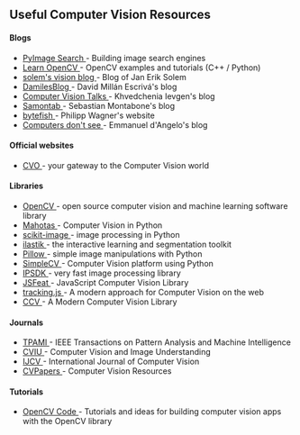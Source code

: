 ## Useful Computer Vision Resources
#### Blogs
+ <a href="http://www.pyimagesearch.com/" target="_blank">PyImage Search </a> - Building image search engines
+ <a href="http://www.learnopencv.com/" target="_blank">Learn OpenCV </a> - OpenCV examples and tutorials (C++ / Python) 
+ <a href="http://www.janeriksolem.net/" target="_blank"> solem&#39;s vision blog </a> - Blog of Jan Erik Solem
+ <a href="http://blog.damiles.com/" target="_blank">DamilesBlog </a> - David Millán Escrivá&#39;s blog
+ <a href="http://computer-vision-talks.com/" target="_blank">Computer Vision Talks </a> - Khvedchenia Ievgen&#39;s blog
+ <a href="http://www.samontab.com/" target="_blank">Samontab </a> - Sebastian Montabone&#39;s blog
+ <a href="http://bytefish.de/blog" target="_blank">bytefish </a> - Philipp Wagner&#39;s website
+ <a href="http://www.computersdontsee.net/" target="_blank">Computers don&#39;t see </a> - Emmanuel d&#39;Angelo&#39;s blog

#### Official websites
+ <a href="http://www.computervisiononline.com/" target="_blank">CVO </a> - your gateway to the Computer Vision world

#### Libraries
+ <a href="http://opencv.org/" target="_blank">OpenCV </a> - open source computer vision and machine learning software library
+ <a href="http://luispedro.org/software/mahotas" target="_blank">Mahotas </a> - Computer Vision in Python
+ <a href="http://scikit-image.org/" target="_blank">scikit-image </a> - image processing in Python
+ <a href="http://ilastik.org/" target="_blank">ilastik </a> - the interactive learning and segmentation toolkit
+ <a href="http://pillow.readthedocs.org/en/latest/" target="_blank">Pillow </a> - simple image manipulations with Python
+ <a href="http://simplecv.org/" target="_blank">SimpleCV </a> - Computer Vision platform using Python
+ <a href="http://www.reactivip.com/en/IPSDK.php" target="_blank">IPSDK </a> - very fast image processing library
+ <a href="http://inspirit.github.io/jsfeat/" target="_blank">JSFeat </a> - JavaScript Computer Vision Library
+ <a href="http://trackingjs.com/" target="_blank">tracking.js </a> - A modern approach for Computer Vision on the web
+ <a href="http://libccv.org/" target="_blank">CCV </a> - A Modern Computer Vision Library

#### Journals
+ <a href="http://www.computer.org/web/tpami" target="_blank">TPAMI </a> - IEEE Transactions on Pattern Analysis and Machine Intelligence
+ <a href="http://www.journals.elsevier.com/computer-vision-and-image-understanding/" target="_blank">CVIU </a> - Computer Vision and Image Understanding
+ <a href="http://www.springer.com/computer/image+processing/journal/11263" target="_blank">IJCV </a> - International Journal of Computer Vision
+ <a href="http://www.cvpapers.com/" target="_blank">CVPapers </a> - Computer Vision Resources

#### Tutorials
+ <a href="http://opencv-code.com/" target="_blank">OpenCV Code </a> - Tutorials and ideas for building computer vision apps with the OpenCV library

